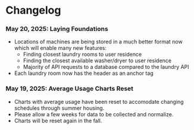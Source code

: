 # Changelog

### May 20, 2025: Laying Foundations

- Locations of machines are being stored in a much better format now which will enable many new features:
  - Finding closest laundry rooms to user residence
  - Finding the closest available washer/dryer to user residence
  - Majority of API requests to a database compared to the laundry API
- Each laundry room now has the header as an anchor tag

### May 19, 2025: Average Usage Charts Reset

- Charts with average usage have been reset to accomodate changing schedules through summer housing.
- Please allow a few weeks for data to be collected and normalize.
- Charts will be reset again in the fall.
